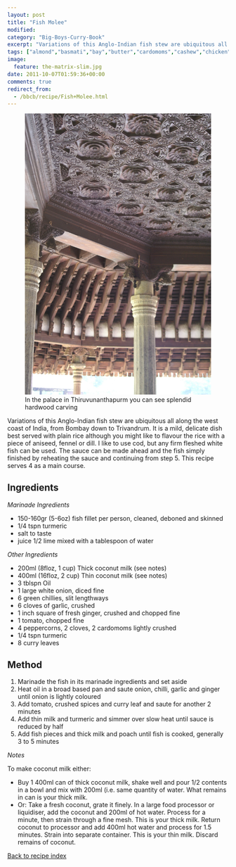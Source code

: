 ```yaml
---
layout: post
title: "Fish Molee"
modified:
category: "Big-Boys-Curry-Book"
excerpt: "Variations of this Anglo-Indian fish stew are ubiquitous all along the west coast of India"
tags: ["almond","basmati","bay","butter","cardomoms","cashew","chicken","cinnamon","cloves","cumin","ghee","lamb","mace","nuts","pepper","rice","saffron","turmeric"]
image:
  feature: the-matrix-slim.jpg
date: 2011-10-07T01:59:36+00:00
comments: true
redirect_from: 
  - /bbcb/recipe/Fish+Molee.html
---
```


<figure>
	<a href="/images/bbcb/pict2248.jpg" alt="Trivandrum, Kerala, India" title="Trivandrum, Kerala, India &#169; Ashley Kitson 12/09/2011"><img src="/images/bbcb/pict2248.jpg"/></a>
	<figcaption>In the palace in Thiruvunanthapurm you can see splendid hardwood carving</figcaption>
</figure>

Variations of this Anglo-Indian fish stew are ubiquitous all along the west coast of India, from Bombay down to Trivandrum.  It is a mild, delicate dish best served with plain rice although you might like to flavour the rice with a piece of aniseed, fennel or dill.  I like to use cod, but any firm fleshed white fish can be used. The sauce can be made ahead and the fish simply finished by reheating the sauce and continuing from step 5. This recipe serves 4 as a main course.
        
## Ingredients
        
<p><em>Marinade Ingredients</em></p><ul><li>150-160gr (5-6oz) fish fillet per person, cleaned, deboned and skinned</li><li>1/4 tspn turmeric</li><li>salt to taste</li><li>juice 1/2 lime mixed with a tablespoon of water</li></ul><p><em>Other Ingredients</em></p><ul><li>200ml (8floz, 1 cup) Thick coconut milk (see notes)</li><li>400ml (16floz, 2 cup) Thin coconut milk (see notes)</li><li>3 tblspn Oil</li><li>1 large white onion, diced fine</li><li>6 green chillies, slit lengthways</li><li>6 cloves of garlic, crushed</li><li>1 inch square of fresh ginger, crushed and chopped fine</li><li>1 tomato, chopped fine</li><li>4 peppercorns, 2 cloves, 2 cardomoms lightly crushed</li><li>1/4 tspn turmeric</li><li>8 curry leaves</li></ul>
        
## Method

<ol><li>Marinade the fish in its marinade ingredients and set aside</li><li>Heat oil in a broad based pan and saute onion, chilli, garlic and ginger until onion is lightly coloured</li><li>Add tomato, crushed spices and curry leaf and saute for another 2 minutes</li><li>Add thin milk and turmeric and simmer over slow heat until sauce is reduced by half</li><li>Add fish pieces and thick milk and poach until fish is cooked, generally 3 to 5 minutes</li></ol><p><em>Notes</em></p><p>To make coconut milk either:<ul><li>Buy 1 400ml can of thick coconut milk, shake well and pour 1/2 contents in a bowl and mix with 200ml (i.e. same quantity of water.  What remains in can is your thick milk.</li><li>Or: Take a fresh coconut, grate it finely.  In a large food processor or liquidiser, add the coconut and 200ml of hot water.  Process for a minute, then strain through a fine mesh.  This is your thick milk.  Return coconut to processor and add 400ml hot water and process for 1.5 minutes.  Strain into separate container.  This is your thin milk.  Discard remains of coconut.</li></ul></p>   

<a href="/bbcb">Back to recipe index</a>      